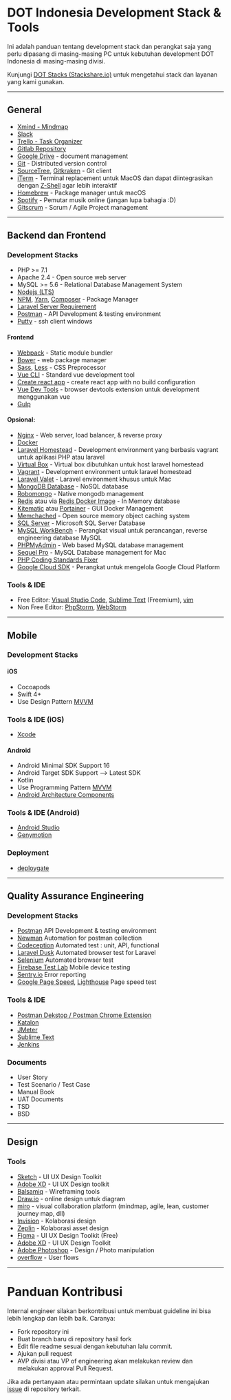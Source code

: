 # DOT Indonesia Development Stack & Tools

Ini adalah panduan tentang development stack dan perangkat saja yang perlu dipasang di masing-masing PC untuk kebutuhan development DOT Indonesia di masing-masing divisi.

Kunjungi [DOT Stacks (Stackshare.io)](https://stackshare.io/dot-indonesia/stack) untuk mengetahui stack dan layanan yang kami gunakan. 

---

## General

+ [Xmind - Mindmap](https://www.xmind.net/)
+ [Slack](https://slack.com/)
+ [Trello - Task Organizer](https://trello.com/)
+ [Gitlab Repository](https://gitlab.com)
+ [Google Drive](https://drive.google.com) - document management
+ [Git](https://git-scm.com/) - Distributed version control
+ [SourceTree](https://www.sourcetreeapp.com/), [Gitkraken](https://www.gitkraken.com/) - Git client
+ [iTerm](https://www.iterm2.com/) - Terminal replacement untuk MacOS dan dapat diintegrasikan dengan [Z-Shell](https://ohmyz.sh/) agar lebih interaktif
+ [Homebrew](https://brew.sh/) - Package manager untuk macOS
+ [Spotify](https://www.spotify.com/id/) - Pemutar musik online (jangan lupa bahagia :D)
+ [Gitscrum](https://site.gitscrum.com) - Scrum / Agile Project management
---

## Backend dan Frontend

### Development Stacks

+ PHP >= 7.1
+ Apache 2.4 - Open source web server
+ MySQL >= 5.6 - Relational Database Management System
+ [Nodejs (LTS)](https://nodejs.org/en/download/)
+ [NPM](https://www.npmjs.com/), [Yarn](https://yarnpkg.com/en/), [Composer](https://getcomposer.org/) - Package Manager
+ [Laravel Server Requirement](https://laravel.com/docs/master#server-requirements)
+ [Postman](https://www.getpostman.com/) - API Development & testing environment
+ [Putty](https://www.putty.org/) - ssh client windows

#### Frontend
+ [Webpack](https://webpack.js.org/) - Static module bundler
+ [Bower](https://bower.io/) - web package manager
+ [Sass](https://sass-lang.com/), [Less](http://lesscss.org/) - CSS Preprocessor
+ [Vue CLI](https://github.com/vuejs/vue-cli) - Standard vue development tool
+ [Create react app](https://github.com/facebook/create-react-app) - create react app with no build configuration
+ [Vue Dev Tools](https://github.com/vuejs/vue-devtools) - browser devtools extension untuk development menggunakan vue
+ [Gulp](https://gulpjs.com/)

#### Opsional:

+ [Nginx](https://www.nginx.com/) - Web server, load balancer, & reverse proxy
+ [Docker](https://docs.docker.com/)
+ [Laravel Homestead](https://laravel.com/docs/5.6/homestead) - Development environment yang berbasis vagrant untuk aplikasi PHP atau laravel
+ [Virtual Box](https://www.virtualbox.org/wiki/Downloads) - Virtual box dibutuhkan untuk host laravel homestead
+ [Vagrant](https://www.vagrantup.com/downloads.html) - Development environment untuk laravel homestead
+ [Laravel Valet](https://laravel.com/docs/5.6/valet) - Laravel environment khusus untuk Mac
+ [MongoDB Database](https://www.mongodb.com/) - NoSQL database
+ [Robomongo](https://robomongo.org/) - Native mongodb management
+ [Redis](https://redis.io/) atau via [Redis Docker Image](https://hub.docker.com/_/redis/) - In Memory database
+ [Kitematic](https://kitematic.com/) atau [Portainer](https://portainer.io/) - GUI Docker Management
+ [Memchached](https://memcached.org/) - Open source memory object caching system
+ [SQL Server](https://www.microsoft.com/en-us/sql-server/sql-server-2017) - Microsoft SQL Server Database
+ [MySQL WorkBench](https://www.mysql.com/products/workbench/) - Perangkat visual untuk perancangan, reverse engineering database MySQL
+ [PHPMyAdmin](https://www.phpmyadmin.net/) - Web based MySQL database management
+ [Sequel Pro](https://www.sequelpro.com/) - MySQL Database management for Mac
+ [PHP Coding Standards Fixer](https://github.com/FriendsOfPHP/PHP-CS-Fixer)
+ [Google Cloud SDK](https://cloud.google.com/sdk/) - Perangkat untuk mengelola Google Cloud Platform

### Tools & IDE

+ Free Editor: [Visual Studio Code](https://code.visualstudio.com/), [Sublime Text](https://www.sublimetext.com/) (Freemium), [vim](https://www.vim.org/)
+ Non Free Editor: [PhpStorm](https://www.jetbrains.com/phpstorm/), [WebStorm](https://www.jetbrains.com/webstorm/)

---


## Mobile

### Development Stacks

#### iOS

+ Cocoapods
+ Swift 4+
+ Use Design Pattern [MVVM](https://github.com/balitax/MVVM-AC-Template)


### Tools & IDE (iOS)

+ [Xcode](https://developer.apple.com/xcode/)

#### Android
+ Android Minimal SDK Support 16
+ Android Target SDK Support --> Latest SDK
+ Kotlin
+ Use Programming Pattern [MVVM](https://github.com/pt-dot/DOT-Kotlin-Boilerplate)
+ [Android Architecture Components](https://developer.android.com/topic/libraries/architecture/)

### Tools & IDE (Android)
+ [Android Studio](https://developer.android.com/studio/)
+ [Genymotion](https://www.genymotion.com/)

### Deployment
+ [deploygate](https://deploygate.com/)
---

## Quality Assurance Engineering

### Development Stacks

+ [Postman](https://www.getpostman.com/) API Development & testing environment
+ [Newman](https://github.com/postmanlabs/newman) Automation for postman collection
+ [Codeception](https://codeception.com/) Automated test : unit, API, functional
+ [Laravel Dusk](https://github.com/laravel/dusk) Automated browser test for Laravel
+ [Selenium](https://www.seleniumhq.org/) Automated browser test
+ [Firebase Test Lab](https://firebase.google.com/docs/test-lab/) Mobile device testing
+ [Sentry.io](https://sentry.io/) Error reporting
+ [Google Page Speed](https://developers.google.com/speed/pagespeed/insights/), [Lighthouse](https://developers.google.com/web/tools/lighthouse/) Page speed test

### Tools & IDE

+ [Postman Dekstop / Postman Chrome Extension](https://www.getpostman.com/)
+ [Katalon](https://www.katalon.com/)
+ [JMeter](https://jmeter.apache.org/)
+ [Sublime Text](https://www.sublimetext.com/)
+ [Jenkins](https://jenkins.io/)

### Documents

+ User Story
+ Test Scenario / Test Case
+ Manual Book
+ UAT Documents
+ TSD
+ BSD

---

## Design

### Tools

+ [Sketch](https://www.sketchapp.com/) - UI UX Design Toolkit
+ [Adobe XD](https://www.adobe.com/sea/products/xd.html) - UI UX Design toolkit
+ [Balsamiq](https://balsamiq.com/) - Wireframing tools
+ [Draw.io](https://www.draw.io/) - online design untuk diagram
+ [miro](https://miro.com/) - visual collaboration platform (mindmap, agile, lean, customer journey map, dll)
+ [Invision](https://www.invisionapp.com/) - Kolaborasi design
+ [Zeplin](https://zeplin.io/) - Kolaborasi asset design
+ [Figma](https://www.figma.com) - UI UX Design Toolkit (Free)
+ [Adobe XD](https://www.adobe.com/sea/products/xd.html) - UI UX Design Toolkit
+ [Adobe Photoshop](https://www.adobe.com/sea/products/photoshop.html) - Design / Photo manipulation
+ [overflow](https://overflow.io) - User flows 

---

# Panduan Kontribusi

Internal engineer silakan berkontribusi untuk membuat guideline ini bisa lebih lengkap dan lebih baik. Caranya:

+ Fork repository ini
+ Buat branch baru di repository hasil fork
+ Edit file readme sesuai dengan kebutuhan lalu commit.
+ Ajukan pull request
+ AVP divisi atau VP of engineering akan melakukan review dan melakukan approval Pull Request.

Jika ada pertanyaan atau permintaan update silakan untuk mengajukan [issue](https://github.com/pt-dot/development-stack-tools/issues) di repository terkait.
